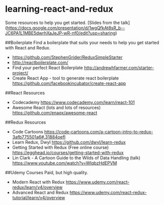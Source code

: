 # learning-react-and-redux
Some resources to help you get started.
[Slides from the talk] (https://docs.google.com/presentation/d/1wgQfkAt8sR_b--JC6PA1L1MBE5dwrhXaJeJP-wR-nf0/edit?usp=sharing) 

##Boilerplate
Find a boilerplate that suits your needs to help you get started with React and Redux.
- https://github.com/StephenGrider/ReduxSimpleStarter
- http://reactboilerplate.com/
- Find your perfect React Boilerplate http://andrewhfarmer.com/starter-project/
- Create React App - tool to generate react boilerplate https://github.com/facebookincubator/create-react-app

##React Resources
- Codecademy https://www.codecademy.com/learn/react-101
- Awesome React (lots and lots of resources) https://github.com/enaqx/awesome-react


##Redux Resources
- Code Cartoons https://code-cartoons.com/a-cartoon-intro-to-redux-3afb775501a6#.31884oefl
- Learn Redux, Dwyl https://github.com/dwyl/learn-redux
- Getting Started with Redux (Free online course) https://egghead.io/courses/getting-started-with-redux
- Lin Clark - A Cartoon Guide to the Wilds of Data Handling (talk) https://www.youtube.com/watch?v=WIqbzHdEPVM

##Udemy Courses 
Paid, but high quality.
- Modern React with Redux https://www.udemy.com/react-redux/learn/v4/overview
- Advanced React and Redux https://www.udemy.com/react-redux-tutorial/learn/v4/overview
